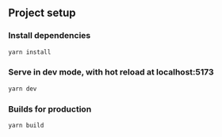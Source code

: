 ## Project setup

### Install dependencies

```sh
yarn install
```

### Serve in dev mode, with hot reload at localhost:5173

```sh
yarn dev
```

### Builds for production

```sh
yarn build
```
